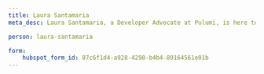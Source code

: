 ```yaml
---
title: Laura Santamaria
meta_desc: Laura Santamaria, a Developer Advocate at Pulumi, is here to help you understand cloud engineering to build, deploy, and manage your whole stack.

person: laura-santamaria

form:
    hubspot_form_id: 87c6f1d4-a928-4298-b4b4-89164561e01b
---
```

